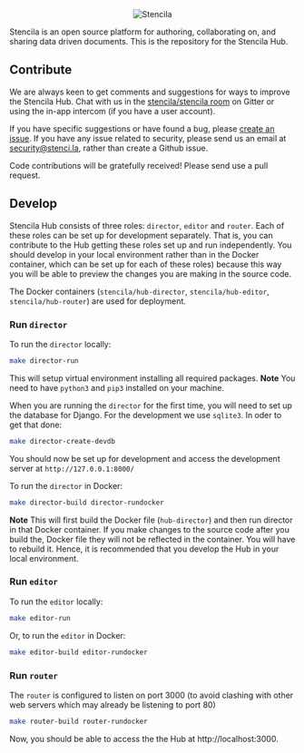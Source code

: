 <div align="center">
	<img src="http://stenci.la/img/logo-name.png" alt="Stencila" style="max-width:250px">
</div>

Stencila is an open source platform for authoring, collaborating on, and sharing data driven documents. This is the repository for the Stencila Hub.

## Contribute

We are always keen to get comments and suggestions for ways to improve the Stencila Hub. Chat with us in the [stencila/stencila room](https://gitter.im/stencila/stencila) on Gitter or using the in-app intercom (if you have a user account).

If you have specific suggestions or have found a bug, please [create an issue](https://github.com/stencila/hub/issues/new). If you have any issue related to security, please send us an email at security@stenci.la, rather than create a Github issue.

Code contributions will be gratefully received! Please send use a pull request.

## Develop

Stencila Hub consists of three roles: `director`, `editor` and `router`. Each of these roles can be set up for development separately. That is, you can contribute to the
Hub getting these roles set up and run independently. You should develop in your local environment rather than in the Docker container, which can be set up for each of these
	roles) because this way you will be able to preview the changes you are making in the source code.

The Docker containers (`stencila/hub-director`, `stencila/hub-editor`, `stencila/hub-router`) are used for deployment.

### Run `director`

To run the `director` locally:

```bash
make director-run
```

This will setup virtual environment installing all required packages. **Note** You need to have `python3` and `pip3` installed on your machine.

When you are running the `director` for the first time, you will need to set up the database for Django. For the development we use `sqlite3`. In oder to get that done:

```bash
make director-create-devdb
```
You should now be set up for development and access the development server at `http://127.0.0.1:8000/`

To run the `director` in Docker:

```bash
make director-build director-rundocker
```

**Note** This will first build the Docker file (`hub-director`) and then run director in that Docker container. If you make changes to the source code after you build the,
Docker file they will not be reflected in the container. You will have to rebuild it. Hence, it is recommended that you develop the Hub in your local environment.

### Run `editor`

To run the `editor` locally:

```bash
make editor-run
```

Or, to run the `editor` in Docker:

```bash
make editor-build editor-rundocker
```

### Run `router`

The `router` is configured to listen on port 3000 (to avoid clashing with other web servers which may already be listening to port 80)

```bash
make router-build router-rundocker
```

Now, you should be able to access the the Hub at http://localhost:3000.
